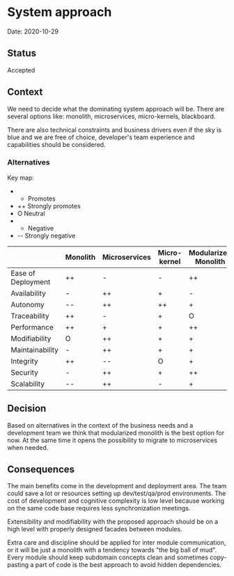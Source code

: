 # System approach

Date: 2020-10-29

## Status

Accepted

## Context

We need to decide what the dominating system approach will be. There are several options like: monolith, microservices, micro-kernels, blackboard.

There are also technical constraints and business drivers even if the sky is blue and we are free of choice, developer's team experience and capabilities should be considered.

### Alternatives

Key map:
- + Promotes
- ++ Strongly promotes
- O Neutral
- - Negative
- -- Strongly negative

| | Monolith | Microservices | Micro-kernel | Modularized Monolith |
|----|----|----|-----|-----|
| Ease of Deployment  | ++ | -  | -  | ++ |
| Availability        | -  | ++ | +  | - |
| Autonomy          | -- | ++ | ++ | + |
| Traceability        | ++ | -  | +  | O |
| Performance         | ++ | +  | +  | ++ |
| Modifiability        | O  | ++ | +  | + |
| Maintainability      | -  | ++ | +  | + |
| Integrity           | ++ | -- | O  | + |
| Security            | -  | ++ | +  | ++ |
| Scalability         | -- | ++ | -  | + |

## Decision

Based on alternatives in the context of the business needs and a development team we think that modularized monolith is the best option for now. At the same time it opens the possibility to migrate to microservices when needed.

## Consequences

The main benefits come in the development and deployment area. The team could save a lot or resources setting up dev/test/qa/prod environments. The cost of development and cognitive complexity is low level because working on the same code base requires less synchronization meetings.

Extensibility and modifiability with the proposed approach should be on a high level with properly designed facades between modules.

Extra care and discipline should be applied for inter module communication, or it will be just a monolith with a tendency towards "the big ball of mud". Every module should keep subdomain concepts clean and sometimes copy-pasting a part of code is the best approach to avoid hidden dependencies.
